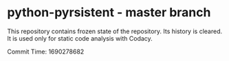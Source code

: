 # python-pyrsistent - master branch

This repository contains frozen state of the repository.
Its history is cleared. It is used only for static code
analysis with Codacy.

Commit Time: 1690278682